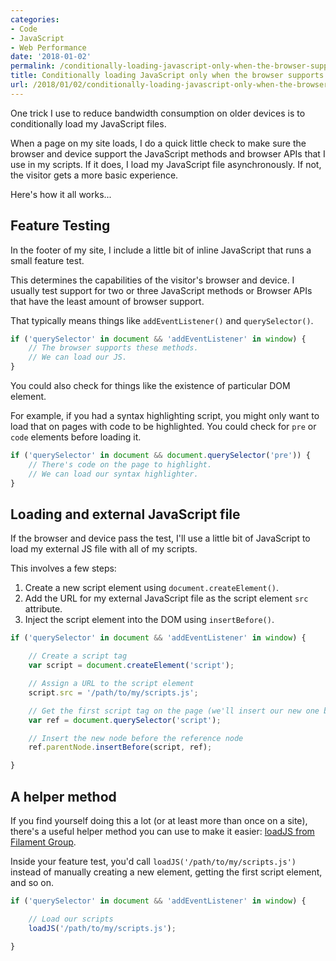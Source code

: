 ```yaml
---
categories:
- Code
- JavaScript
- Web Performance
date: '2018-01-02'
permalink: /conditionally-loading-javascript-only-when-the-browser-supports-it/
title: Conditionally loading JavaScript only when the browser supports it
url: /2018/01/02/conditionally-loading-javascript-only-when-the-browser-supports-it
---
```


One trick I use to reduce bandwidth consumption on older devices is to conditionally load my JavaScript files.

When a page on my site loads, I do a quick little check to make sure the browser and device support the JavaScript methods and browser APIs that I use in my scripts. If it does, I load my JavaScript file asynchronously. If not, the visitor gets a more basic experience.

Here's how it all works...

## Feature Testing

In the footer of my site, I include a little bit of inline JavaScript that runs a small feature test.

This determines the capabilities of the visitor's browser and device. I usually test support for two or three JavaScript methods or Browser APIs that have the least amount of browser support.

That typically means things like `addEventListener()` and `querySelector()`.

```js
if ('querySelector' in document && 'addEventListener' in window) {
	// The browser supports these methods.
	// We can load our JS.
}
```

You could also check for things like the existence of particular DOM element.

For example, if you had a syntax highlighting script, you might only want to load that on pages with code to be highlighted. You could check for `pre` or `code` elements before loading it.

```js
if ('querySelector' in document && document.querySelector('pre')) {
	// There's code on the page to highlight.
	// We can load our syntax highlighter.
}
```


## Loading and external JavaScript file

If the browser and device pass the test, I'll use a little bit of JavaScript to load my external JS file with all of my scripts.

This involves a few steps:

1. Create a new script element using `document.createElement()`.
2. Add the URL for my external JavaScript file as the script element `src` attribute.
3. Inject the script element into the DOM using `insertBefore()`.

```js
if ('querySelector' in document && 'addEventListener' in window) {

	// Create a script tag
	var script = document.createElement('script');

	// Assign a URL to the script element
	script.src = '/path/to/my/scripts.js';

	// Get the first script tag on the page (we'll insert our new one before it)
	var ref = document.querySelector('script');

	// Insert the new node before the reference node
	ref.parentNode.insertBefore(script, ref);

}
```

## A helper method

If you find yourself doing this a lot (or at least more than once on a site), there's a useful helper method you can use to make it easier: [loadJS from Filament Group](https://github.com/filamentgroup/loadJS/).

Inside your feature test, you'd call `loadJS('/path/to/my/scripts.js')` instead of manually creating a new element, getting the first script element, and so on.

```js
if ('querySelector' in document && 'addEventListener' in window) {

	// Load our scripts
	loadJS('/path/to/my/scripts.js');

}
```